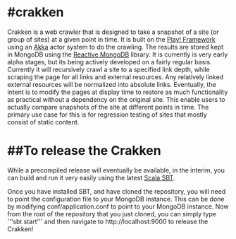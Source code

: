 #crakken
========

Crakken is a web crawler that is designed to take a snapshot of a site (or group of sites) at a given point in time.  It is built on the [Play! Framework](http://www.playframework.com/) using an [Akka](http://akka.io/) actor system to do the crawling.  The results are stored kept in MongoDB using the [Reactive MongoDB](http://reactivemongo.org/) library.  It is currently is very early alpha stages, but its being actively developed on a fairly regular basis.  Currently it will recursively crawl a site to a specified link depth, while scraping the page for all links and external resources.  Any relatively linked external resources will be normalized into absolute links.  Eventually, the intent is to modify the pages at display time to restore as much functionality as practical without a dependency on the original site.  This enable users to actually compare snapshots of the site at different points in time.  The primary use case for this is for regression testing of sites that mostly consist of static content.


##To release the Crakken
========================

While a precompiled release will eventually be available, in the interim, you can build and run it very easily using the latest [Scala SBT](http://www.scala-sbt.org/).

Once you have installed SBT, and have cloned the repository, you will need to point the configuration file to your MongoDB instance.  This can be done by modifying conf/application.conf to point to your MongoDB instance.  Now from the root of the repository that you just cloned, you can simply type '''sbt start''' and then navigate to http://localhost:9000 to release the Crakken!